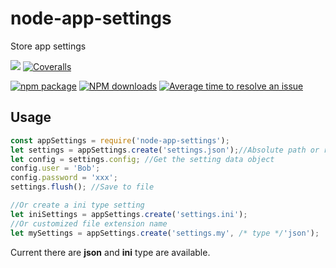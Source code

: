 # node-app-settings
Store app settings

[![](https://img.shields.io/travis/woodstage/node-app-settings.svg?style=flat-square)](https://travis-ci.org/woodstage/node-app-settings)
[![Coveralls](https://img.shields.io/coveralls/woodstage/node-app-settings.svg?style=flat-square)](https://coveralls.io/github/woodstage/node-app-settings)


[![npm package](https://img.shields.io/npm/v/node-app-settings.svg?style=flat-square)](https://www.npmjs.org/package/node-app-settings)
[![NPM downloads](http://img.shields.io/npm/dm/node-app-settings.svg?style=flat-square)](https://npmjs.org/package/node-app-settings)
[![Average time to resolve an issue](http://isitmaintained.com/badge/resolution/woodstage/node-app-settings.svg)](http://isitmaintained.com/project/woodstage/node-app-settings "Average time to resolve an issue")

## Usage

```javascript
const appSettings = require('node-app-settings');
let settings = appSettings.create('settings.json');//Absolute path or relative path
let config = settings.config; //Get the setting data object
config.user = 'Bob';
config.password = 'xxx';
settings.flush(); //Save to file

//Or create a ini type setting
let iniSettings = appSettings.create('settings.ini');
//Or customized file extension name
let mySettings = appSettings.create('settings.my', /* type */'json');
```

Current there are **json** and **ini** type are available.
